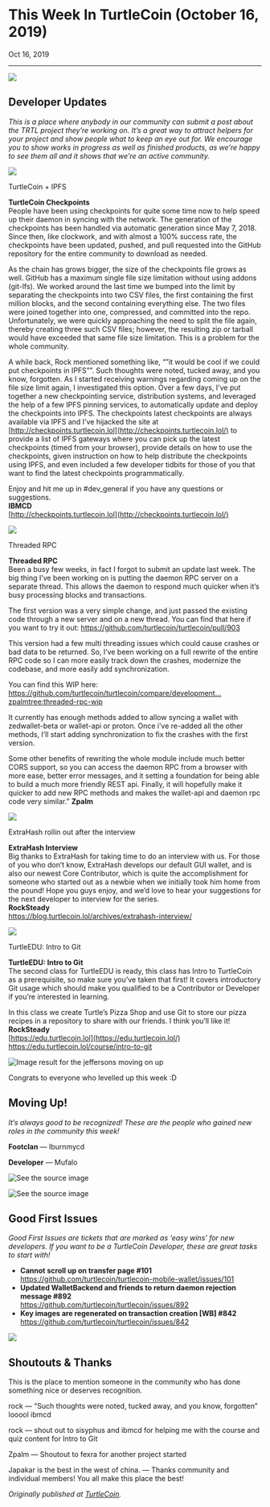 # This Week In TurtleCoin (October 16, 2019)

Oct 16, 2019

---

![](./images/0yoghJPK_vHGUMWLM.gif)

## Developer Updates

_This is a place where anybody in our community can submit a post about the TRTL project they’re working on. It’s a great way to attract helpers for your project and show people what to keep an eye out for. We encourage you to show works in progress as well as finished products, as we’re happy to see them all and it shows that we’re an active community._

![](./images/0SVEgq6rrDsqIhGKa.gif)

TurtleCoin + IPFS

**TurtleCoin Checkpoints**  
People have been using checkpoints for quite some time now to help speed up their daemon in syncing with the network. The generation of the checkpoints has been handled via automatic generation since May 7, 2018\. Since then, like clockwork, and with almost a 100% success rate, the checkpoints have been updated, pushed, and pull requested into the GitHub repository for the entire community to download as needed.

As the chain has grows bigger, the size of the checkpoints file grows as well. GitHub has a maximum single file size limitation without using addons (git-lfs). We worked around the last time we bumped into the limit by separating the checkpoints into two CSV files, the first containing the first million blocks, and the second containing everything else. The two files were joined together into one, compressed, and committed into the repo. Unfortunately, we were quickly approaching the need to split the file again, thereby creating three such CSV files; however, the resulting zip or tarball would have exceeded that same file size limitation. This is a problem for the whole community.

A while back, Rock mentioned something like, “”it would be cool if we could put checkpoints in IPFS””. Such thoughts were noted, tucked away, and you know, forgotten. As I started receiving warnings regarding coming up on the file size limit again, I investigated this option. Over a few days, I’ve put together a new checkpointing service, distribution systems, and leveraged the help of a few IPFS pinning services, to automatically update and deploy the checkpoints into IPFS. The checkpoints latest checkpoints are always available via IPFS and I’ve hijacked the site at [http://checkpoints.turtlecoin.lol](http://checkpoints.turtlecoin.lol/) to provide a list of IPFS gateways where you can pick up the latest checkpoints (timed from your browser), provide details on how to use the checkpoints, given instruction on how to help distribute the checkpoints using IPFS, and even included a few developer tidbits for those of you that want to find the latest checkpoints programmatically.

Enjoy and hit me up in #dev\_general if you have any questions or suggestions.  
**IBMCD**  
[http://checkpoints.turtlecoin.lol](http://checkpoints.turtlecoin.lol/)

![](./images/0qsuw1-bsOKejI9P6.jpg)

Threaded RPC

**Threaded RPC**  
Been a busy few weeks, in fact I forgot to submit an update last week. The big thing I’ve been working on is putting the daemon RPC server on a separate thread. This allows the daemon to respond much quicker when it’s busy processing blocks and transactions.

The first version was a very simple change, and just passed the existing code through a new server and on a new thread. You can find that here if you want to try it out: <https://github.com/turtlecoin/turtlecoin/pull/903>

This version had a few multi threading issues which could cause crashes or bad data to be returned. So, I’ve been working on a full rewrite of the entire RPC code so I can more easily track down the crashes, modernize the codebase, and more easily add synchronization.

You can find this WIP here: <https://github.com/turtlecoin/turtlecoin/compare/development…zpalmtree:threaded-rpc-wip>

It currently has enough methods added to allow syncing a wallet with zedwallet-beta or wallet-api or proton. Once i’ve re-added all the other methods, I’ll start adding synchronization to fix the crashes with the first version.

Some other benefits of rewriting the whole module include much better CORS support, so you can access the daemon RPC from a browser with more ease, better error messages, and it setting a foundation for being able to build a much more friendly REST api. Finally, it will hopefully make it quicker to add new RPC methods and makes the wallet-api and daemon rpc code very similar.” **Zpalm**

![](./images/0Ky5Z8aS6AyjFNxF-.gif)

ExtraHash rollin out after the interview

**ExtraHash Interview**  
Big thanks to ExtraHash for taking time to do an interview with us. For those of you who don’t know, ExtraHash develops our default GUI wallet, and is also our newest Core Contributor, which is quite the accomplishment for someone who started out as a newbie when we initially took him home from the pound! Hope you guys enjoy, and we’d love to hear your suggestions for the next developer to interview for the series.  
**RockSteady**  
<https://blog.turtlecoin.lol/archives/extrahash-interview/>

![](./images/0kpZS25oBH0yBvp4D)

TurtleEDU: Intro to Git

**TurtleEDU: Intro to Git**  
The second class for TurtleEDU is ready, this class has Intro to TurtleCoin as a prerequisite, so make sure you’ve taken that first! It covers introductory Git usage which should make you qualified to be a Contributor or Developer if you’re interested in learning.

In this class we create Turtle’s Pizza Shop and use Git to store our pizza recipes in a repository to share with our friends. I think you’ll like it!  
**RockSteady**  
[https://edu.turtlecoin.lol](https://edu.turtlecoin.lol/) <https://edu.turtlecoin.lol/course/intro-to-git>

![Image result for the jeffersons moving on up](https://miro.medium.com/proxy/0*himiGgtM5HtAvrFT)

Congrats to everyone who levelled up this week :D

## Moving Up!

_It’s always good to be recognized! These are the people who gained new roles in the community this week!_

**Footclan** — Iburnmycd

**Developer** — Mufalo

![See the source image](https://miro.medium.com/max/54/0*SzJU38fTZMCqmGc7.jpg?q=20)

![See the source image](https://miro.medium.com/max/908/0*SzJU38fTZMCqmGc7.jpg)

## Good First Issues

_Good First Issues are tickets that are marked as ‘easy wins’ for new developers. If you want to be a TurtleCoin Developer, these are great tasks to start with!_

* **Cannot scroll up on transfer page #101**  
<https://github.com/turtlecoin/turtlecoin-mobile-wallet/issues/101>
* **Updated WalletBackend and friends to return daemon rejection message #892**  
<https://github.com/turtlecoin/turtlecoin/issues/892>
* **Key images are regenerated on transaction creation \[WB\] #842**  
<https://github.com/turtlecoin/turtlecoin/issues/842>

![](./images/07mXNJXWnRWXnEiFL.gif)

## Shoutouts & Thanks

This is the place to mention someone in the community who has done something nice or deserves recognition.

rock — “Such thoughts were noted, tucked away, and you know, forgotten” looool ibmcd

rock — shout out to sisyphus and ibmcd for helping me with the course and quiz content for Intro to Git

Zpalm — Shoutout to fexra for another project started

Japakar is the best in the west of china. — Thanks community and individual members! You all make this place the best!

_Originally published at_ [_TurtleCoin_](http://blog.turtlecoin.lol/archives/this-week-in-turtlecoin-october-16-2019/)_._